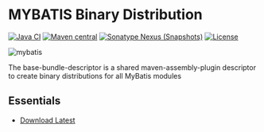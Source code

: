 MYBATIS Binary Distribution
===========================

[![Java CI](https://github.com/mybatis/base-bundle-descriptor/workflows/Java%20CI/badge.svg)](https://github.com/mybatis/base-bundle-descriptor/actions?query=workflow%3A%22Java+CI%22)
[![Maven central](https://maven-badges.herokuapp.com/maven-central/org.mybatis/base-bundle-descriptor/badge.svg)](https://maven-badges.herokuapp.com/maven-central/org.mybatis/base-bundle-descriptor)
[![Sonatype Nexus (Snapshots)](https://img.shields.io/nexus/s/https/oss.sonatype.org/org.mybatis/base-bundle-descriptor.svg)](https://oss.sonatype.org/content/repositories/snapshots/org/mybatis/base-bundle-descriptor/)
[![License](https://img.shields.io/:license-apache-brightgreen.svg)](https://www.apache.org/licenses/LICENSE-2.0.html)

![mybatis](https://mybatis.org/images/mybatis-logo.png)

The base-bundle-descriptor is a shared maven-assembly-plugin descriptor to create binary distributions for all MyBatis modules

Essentials
----------

* [Download Latest](https://github.com/mybatis/base-bundle-descriptor/releases)
